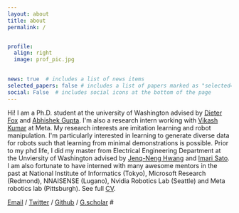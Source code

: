 ```yaml
---
layout: about
title: about
permalink: /


profile:
  align: right
  image: prof_pic.jpg
  

news: true  # includes a list of news items
selected_papers: false # includes a list of papers marked as "selected={true}"
social: False  # includes social icons at the bottom of the page
---
```

Hi! I am a Ph.D. student at the university of Washington advised by [Dieter Fox](https://homes.cs.washington.edu/~fox/) and [Abhishek Gupta](https://abhishekunique.github.io/). I'm also a research intern working with [Vikash Kumar](https://vikashplus.github.io//) at Meta. 
My research interests are imitation learning and robot manipulation. I'm particularly interested in
learning to generate diverse data for robots such that learning from minimal demonstrations is possible. Prior to my phd life, I did my master 
from Electrical Engineering Department at the Unviersity of Washington advised by [Jenq-Neng Hwang](https://people.ece.uw.edu/hwang/) and [Imari Sato](http://research.nii.ac.jp/~imarik/). I am also fortunate to have interned with many awesome mentors in the past at
National Institute of Informatics (Tokyo), Microsoft Research (Redmond), NNAISENSE (Lugano), Nvidia Robotics Lab (Seattle) and Meta robotics lab (Pittsburgh). See full [CV](assets/pdf/resume_zoeyC.pdf). 

[Email](qiuyuchen14@gmail.com) / [Twitter](https://twitter.com/ZoeyC17) / [Github](https://github.com/qiuyuchen14) / [G.scholar](https://scholar.google.com/citations?user=ZT8ib-AAAAAJ&hl=en) #

[//]: # ([LinkedIn]&#40;https://www.linkedin.com/in/qiuyu-chen&#41; / )

